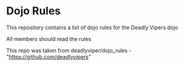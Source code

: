 Dojo Rules
==========

This repository contains a list of dojo rules for the Deadly Vipers dojo

All members should read the rules

This repo was taken from deadlyviper/dojo_rules - "https://github.com/deadlyvipers"
